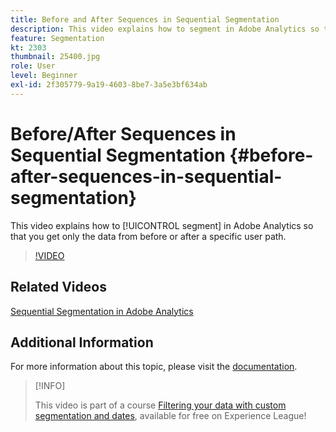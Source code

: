 ```yaml
---
title: Before and After Sequences in Sequential Segmentation
description: This video explains how to segment in Adobe Analytics so that you get only the data from before or after a specific user path.
feature: Segmentation
kt: 2303
thumbnail: 25400.jpg
role: User
level: Beginner
exl-id: 2f305779-9a19-4603-8be7-3a5e3bf634ab
---
```

# Before/After Sequences in Sequential Segmentation {#before-after-sequences-in-sequential-segmentation}

This video explains how to [!UICONTROL segment] in Adobe Analytics so that you get only the data from before or after a specific user path.

>[!VIDEO](https://video.tv.adobe.com/v/25400/?quality=12)

## Related Videos

[Sequential Segmentation in Adobe Analytics](sequential-segmentation.md)

## Additional Information

For more information about this topic, please visit the [documentation](https://experienceleague.adobe.com/docs/analytics/components/segmentation/segmentation-workflow/seg-sequential-build.html?lang=en).

>[!INFO]
>
> This video is part of a course [Filtering your data with custom segmentation and dates](https://experienceleague.adobe.com/?recommended=Analytics-U-1-2021.1.filterdata), available for free on Experience League!
